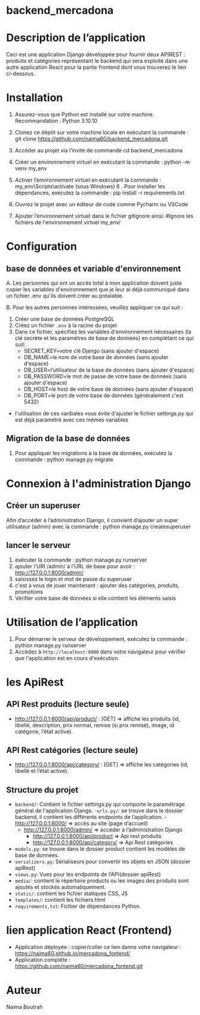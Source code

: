 # backend_mercadona

# Description de l’application
Ceci est une application Django développée pour fournir deux APIREST : produits et catégories représentant le backend qui sera exploité
dans une autre application React pour la partie frontend dont vous trouverez le lien ci-dessous.

# Installation
1. Assurez-vous que Python est installé sur votre machine. Recommandation : Python 3.10.10 

2. Clonez ce dépôt sur votre machine locale en exécutant la commande :
    git clone https://github.com/naima60/backend_mercadona.git
3. Accéder au projet via l’invite de commande
    cd backend_mercadona 
4. Créer un environnement virtuel en exécutant la commande :
    python -m venv my_env
5. Activer l’environnement virtuel en exécutant la commande :
    my_env\Scripts\activate (sous Windows)
6 . Pour installer les dépendances, exécutez la commande :
    pip install -r requirements.txt
7. Ouvrez le projet avec un éditeur de code comme Pycharm ou VSCode
8. Ajouter l’environnement virtuel dans le fichier gitignore ainsi:
#Ignore les fichiers de l'environnement virtuel
my_env/

# Configuration
  ## base de données et variable d'environnement
  A. Les personnes qui ont un accès total à mon application doivent juste copier les variables d'environnement que je leur ai déjà communiqué dans un 
  fichier .env qu'ils doivent créer au préalable.

  B. Pour les autres personnes intéressées, veuillez appliquer ce qui suit :  
  1. Créer une base de données PostgreSQL 
  2. Créez un fichier `.env` à la racine du projet
  3. Dans ce fichier, spécifiez les variables d'environnement nécessaires (la clé secrète et les paramètres de base de données) en complétant ce qui suit:
      - SECRET_KEY=votre clé Django (sans ajouter d'espace)
      - DB_NAME=le nom de votre base de données (sans ajouter d'espace)
      - DB_USER=l’utilisateur de la base de données (sans ajouter d'espace)
      - DB_PASSWORD=le mot de passe de votre base de données (sans ajouter d'espace)
      - DB_HOST=le host de votre base de données (sans ajouter d'espace)
      - DB_PORT=le port de votre base de données (généralement c'est 5432) 
   * l'utilisation de ces varibales vous évite d'ajuster le fichier settings.py qui est déjà paramétré avec ces mêmes variables

  ## Migration de la base de données
  1. Pour appliquer les migrations à la base de données, exécutez la commande :
   python manage.py migrate 

# Connexion à l'administration Django
  ## Créer un superuser
  Afin d’accéder à l’administration Django, il convient d’ajouter un super utilisateur (admin) avec la commande :
      python manage.py createsuperuser
  ## lancer le serveur
  1. exécuter la commande : python manage.py runserver
  2. ajouter l'URI /admin/ à l'URL de base pour avoir :  http://127.0.0.1:8000/admin/ 
  3. saisissez le login et mot de passe du superuser
  4. c'est à vous de jouer maintenant : ajouter des catégories, produits, promotions
  5. Vérifier votre base de données si elle contient les éléments saisis

# Utilisation de l’application
1. Pour démarrer le serveur de développement, exécutez la commande :
    python manage.py runserver
2. Accédez à `http://localhost:8000` dans votre navigateur pour vérifier que l'application est en cours d'exécution.

# les ApiRest
  ## API Rest produits (lecture seule)
  - http://127.0.0.1:8000/api/product/ : [GET] => affiche les produits (id, libellé, description, prix normal, remise (si prix remisé),
  image, id catégorie, l’état active).

  ## API Rest catégories (lecture seule)
  - http://127.0.0.1:8000/api/category/ : [GET] => affiche les catégories (id, libellé et l’état active).

## Structure du projet
- `backend/`: Contient le fichier settings.py qui comporte le paramétrage général de l'application Django.
-`urls.py/`: se trouve dans le dossier backend, il contient les différents endpoints de l’application. 
	  - http://127.0.0.1:8000/ => accès au site (page d’accueil)
    - http://127.0.0.1:8000/admin/  => accéder à l’administration Django
	  - http://127.0.0.1:8000/api/product => Api rest produits
	  - http://127.0.0.1:8000/api/category/ => Api Rest catégories
- `models.py`: se trouve dans le dossier product contient les modèles de base de données.
- `serializers.py`: Sérialiseurs pour convertir les objets en JSON (dossier apiRest)
- `views.py`: Vues pour les endpoints de l'API(dossier apiRest)
- `media/`: contient le répertoire products ou les images des produits sont ajoutés et stockés automatiquement.
- `static/`: contient les fichier statiques CSS, JS
- `templates/`: contient les fichiers.html
- `requirements.txt`: Fichier de dépendances Python.

# lien application React (Frontend)
 - Application déployée : copier/coller ce lien danns votre navigateur : https://naima60.github.io/mercadona_fontend/
 - Application complète : https://github.com/naima60/mercadona_fontend.git
  
# Auteur
Naima Boutrah




